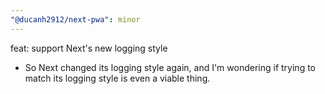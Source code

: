 ```yaml
---
"@ducanh2912/next-pwa": minor
---
```


feat: support Next's new logging style

- So Next changed its logging style again, and I'm wondering if trying to match its logging style is even a viable thing.
